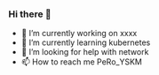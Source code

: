 ### Hi there 👋
- 🔭 I’m currently working on xxxx
- 🌱 I’m currently learning kubernetes
- 🤔 I’m looking for help with network
- 📫 How to reach me PeRo_YSKM
<!--
**sunkai-XDD/sunkai-XDD** is a ✨ _special_ ✨ repository because its `README.md` (this file) appears on your GitHub profile.

Here are some ideas to get you started:

- 🔭 I’m currently working on bytedance
- 🌱 I’m currently learning kubernetes
- 👯 I’m looking to collaborate on ...
- 🤔 I’m looking for help with ...
- 💬 Ask me about ...
- 📫 How to reach me: ...
- 😄 Pronouns: ...
- ⚡ Fun fact: ...
-->
